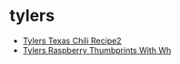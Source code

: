 # tylers

 * [Tylers Texas Chili Recipe2](../index/t/tylers-texas-chili-recipe2.json)
 * [Tylers Raspberry Thumbprints With Wh](../index/t/tylers-raspberry-thumbprints-with-wh.json)
